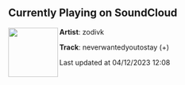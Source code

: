 ## Currently Playing on SoundCloud

[<img align="left" width="100" src="https://i1.sndcdn.com/artworks-bt7qVfNqJR6MyzRW-NPvEAw-t500x500.jpg">](https://soundcloud.com/zodivk/neverwantedyoutostay)

**Artist**: zodivk 

**Track**: neverwantedyoutostay (+)

Last updated at 04/12/2023 12:08
